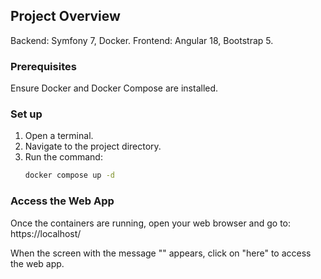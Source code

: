 ## Project Overview
Backend: Symfony 7, Docker.
Frontend: Angular 18, Bootstrap 5.

### Prerequisites
Ensure Docker and Docker Compose are installed.

### Set up

1. Open a terminal.
2. Navigate to the project directory.
3. Run the command:
   ```bash
   docker compose up -d


### Access the Web App
Once the containers are running, open your web browser and go to:
https://localhost/

When the screen with the message "" appears, click on "here" to access the web app.
